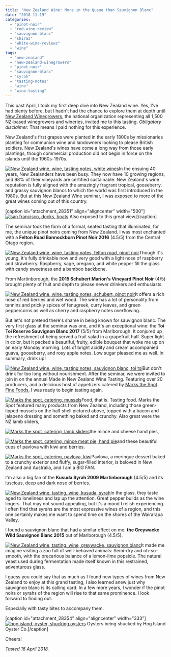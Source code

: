 ```yaml
---
title: "New Zealand Wine: More in the Queue than Sauvignon Blanc"
date: "2018-11-19"
categories: 
  - "pinot-noir"
  - "red-wine-review"
  - "sauvignon-blanc"
  - "shiraz"
  - "white-wine-reviews"
  - "wine"
tags: 
  - "new-zealand"
  - "new-zealand-winegrowers"
  - "pinot-noir"
  - "sauvignon-blanc"
  - "syrah"
  - "tasting-notes"
  - "wine"
  - "wine-tasting"
---
```


This past April, I took my first deep dive into New Zealand wine. Yes, I've had plenty before, but I hadn't had the chance to explore them at depth until [New Zealand Winegrowers,](https://www.nzwine.com/) the national organization representing all 1,500 NZ-based winegrowers and wineries, invited me to this tasting. _Obligatory disclaimer:_ That means I paid nothing for this experience.

New Zealand's first grapes were planted in the early 1800s by missionaries planting for communion wine and landowners looking to please British soldiers. New Zealand's wines have come a long way from those early plantings, though commercial production did not begin in force on the islands until the 1960s-1970s.

[![New Zealand wine, wine, tasting notes, white wines](http://s3.amazonaws.com/thegourmez-wpmedia/2018/09/IMG_20180416_111429_309-500x500.jpg)](http://s3.amazonaws.com/thegourmez-wpmedia/2018/09/IMG_20180416_111429_309.jpg)In the ensuing 40 years, New Zealanders have been busy. They now have 10 growing regions, and 98% of their vineyards are certified sustainable. New Zealand's wine reputation is fully aligned with the amazingly fragrant tropical, gooseberry, and grassy sauvignon blancs to which the world was first introduced in the 1980s. But at this New Zealand Wine seminar, I was exposed to more of the great wines coming out of this country.

\[caption id="attachment\_28351" align="aligncenter" width="500"\][![san francisco, docks, boats](http://s3.amazonaws.com/thegourmez-wpmedia/2018/09/IMG_20180416_130759-500x375.jpg)](http://s3.amazonaws.com/thegourmez-wpmedia/2018/09/IMG_20180416_130759.jpg) Also exposed to this great view.\[/caption\]

The seminar took the form of a formal, seated tasting that illuminated, for me, the unique pinot noirs coming from New Zealand. I was most enchanted with a **Felton Road Bannockburn Pinot Noir 2016** (4.5/5) from the Central Otago region.

[![New Zealand wine, wine, tasting notes, felton road, pinot noir](http://s3.amazonaws.com/thegourmez-wpmedia/2018/09/IMG_20180416_130639-382x500.jpg)](http://s3.amazonaws.com/thegourmez-wpmedia/2018/09/IMG_20180416_130639.jpg)Though it's young, it's fully drinkable now and very good with a light nose of raspberry and strawberry. Raspberry, sage, oregano, and white pepper fill the glass with candy sweetness and a bamboo backbone.

From Martinborough, the **2015 Schubert Marion's Vineyard Pinot Noir** (4/5) brought plenty of fruit and depth to please newer drinkers and enthusiasts.

[![New Zealand wine, wine, tasting notes, schubert, pinot noir](http://s3.amazonaws.com/thegourmez-wpmedia/2018/09/IMG_20180416_130644-445x500.jpg)](http://s3.amazonaws.com/thegourmez-wpmedia/2018/09/IMG_20180416_130644.jpg)It offers a rich nose of red berries and wet wood. The wine has a lot of personality from tannins and prickly spices of fenugreek, curry leaves, and green peppercorns as well as cherry and raspberry notes overflowing.

But let's not pretend there's shame in being known for sauvignon blanc. The very first glass at the seminar was one, and it's an exceptional wine: the **Toi Toi Reserve Sauvignon Blanc 2017** (5/5) from Marlborough. It conjured up the refreshment of being served a fruit salad in a grapefruit half. Super light in color, but it packed a beautiful, fruity, edible bouquet that woke me up on an early Monday morning. Lots of bright acidity and cream accompanied guava, gooseberry, and rosy apple notes. Low sugar pleased me as well. In summary, drink up!

[![New Zealand wine, wine, tasting notes, sauvignon blanc, toi toi](http://s3.amazonaws.com/thegourmez-wpmedia/2018/09/IMG_20180416_130607-379x500.jpg)](http://s3.amazonaws.com/thegourmez-wpmedia/2018/09/IMG_20180416_130607.jpg)But don't drink for too long without nourishment. After the seminar, we were invited to join in on the annual Made in New Zealand Wine Tasting. Featuring over 20 producers, and a delicious host of appetizers catered by [Marks the Spot Fine Foods](https://www.marksthespotfinefood.com/), I was ready to begin tasting again.

[![Marks the spot, catering, mussels](http://s3.amazonaws.com/thegourmez-wpmedia/2018/09/LRM_EXPORT_20180416_155305-432x500.jpg)](http://s3.amazonaws.com/thegourmez-wpmedia/2018/09/LRM_EXPORT_20180416_155305.jpg)Food, that is. Tasting food. Marks the Spot featured many products from New Zealand, including those green-lipped mussels on the half shell pictured above, topped with a bacon and jalapeno dressing and something baked and crunchy. Also great were the NZ lamb sliders,

[![Marks the spot, catering, lamb sliders](http://s3.amazonaws.com/thegourmez-wpmedia/2018/09/LRM_EXPORT_20180416_155644-500x500.jpg)](http://s3.amazonaws.com/thegourmez-wpmedia/2018/09/LRM_EXPORT_20180416_155644.jpg)the mince and cheese hand pies,

[![Marks the spot, catering, mince meat pie, hand pie](http://s3.amazonaws.com/thegourmez-wpmedia/2018/09/LRM_EXPORT_20180416_155112-375x500.jpg)](http://s3.amazonaws.com/thegourmez-wpmedia/2018/09/LRM_EXPORT_20180416_155112.jpg)and these beautiful cups of pavlova with kiwi and berries.

[![Marks the spot, catering, pavlova, kiwi](http://s3.amazonaws.com/thegourmez-wpmedia/2018/09/LRM_EXPORT_20180416_154947-375x500.jpg)](http://s3.amazonaws.com/thegourmez-wpmedia/2018/09/LRM_EXPORT_20180416_154947.jpg)Pavlova, a meringue dessert baked to a crunchy exterior and fluffy, sugar-filled interior, is beloved in New Zealand and Australia, and I am a BIG FAN.

I'm also a big fan of the **Kusuda Syrah 2009 Martinborough** (4.5/5) and its luscious, deep and dark nose of berries.

[![New Zealand wine, tasting, wine, kusuda, syrah](http://s3.amazonaws.com/thegourmez-wpmedia/2018/09/IMG_20180416_141753-402x500.jpg)](http://s3.amazonaws.com/thegourmez-wpmedia/2018/09/IMG_20180416_141753.jpg)In the glass, they taste aged to loneliness and lap up the attention. Great pepper builds as the wine lingers. That may not sound appealing, but it's a mood I relish experiencing. I often find that syrahs are the most expressive wines of a region, and this one certainly makes me want to spend time on the shores of the Wairarapa Valley.

I found a sauvignon blanc that had a similar effect on me: **the Greywacke Wild Sauvignon Blanc 2015** out of Marlborough (4.5/5).

[![New Zealand wine, tasting, wine, greywacke, sauvignon blanc](http://s3.amazonaws.com/thegourmez-wpmedia/2018/09/IMG_20180416_140525-404x500.jpg)](http://s3.amazonaws.com/thegourmez-wpmedia/2018/09/IMG_20180416_140525.jpg)It made me imagine visiting a zoo full of well-behaved animals: Semi-dry and oh-so-smooth, with the precarious balance of a lemon-lime popsicle. The natural yeast used during fermentation made itself known in this restrained, adventurous glass.

I guess you could say that as much as I found new types of wines from New Zealand to enjoy at this grand tasting, I also learned anew just why sauvignon blanc is its calling card. In a few more years, I wonder if the pinot noirs or syrahs of the region will rise to that same prominence. I look forward to finding out.

Especially with tasty bites to accompany them.

\[caption id="attachment\_28354" align="aligncenter" width="333"\][![hog island, oyster, shucking oysters](http://s3.amazonaws.com/thegourmez-wpmedia/2018/09/IMG_20180416_133426-333x500.jpg)](http://s3.amazonaws.com/thegourmez-wpmedia/2018/09/IMG_20180416_133426.jpg) Oysters being shucked by Hog Island Oyster Co.\[/caption\]

Cheers!

_Tasted 16 April 2018._
